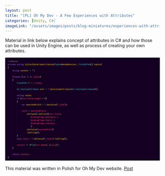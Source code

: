 ```yaml
---
layout: post
title: "[PL] Oh My Dev - A Few Experiences with Attributes"
categories: [Unity, C#]
imageLink: "/assets/images/posts/blog-miniatures/experiences-with-attributes.jpg"
---
```

Material in link below explains concept of attributes in C# and how those can be used in Unity Engine, 
as well as process of creating your own attributes.

![Attribute screen](/assets/images/posts/blog-miniatures/experiences-with-attributes.jpg)

This material was written in Polish for Oh My Dev website.
[Post](https://ohmydev.pl/post/unity-moich-pare-doswiadczen-z-atrybutami-49g4)